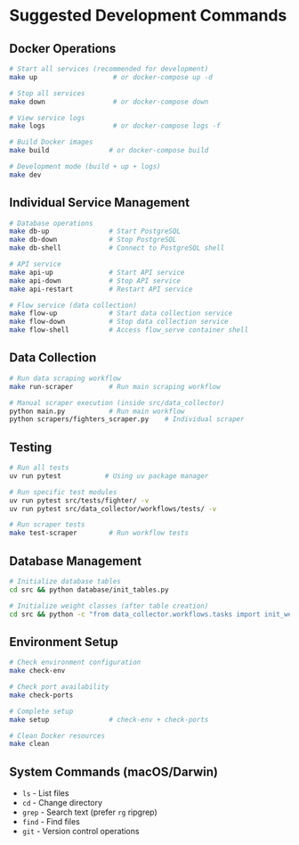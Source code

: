 # Suggested Development Commands

## Docker Operations
```bash
# Start all services (recommended for development)
make up                   # or docker-compose up -d

# Stop all services
make down                 # or docker-compose down

# View service logs
make logs                 # or docker-compose logs -f

# Build Docker images
make build               # or docker-compose build

# Development mode (build + up + logs)
make dev
```

## Individual Service Management
```bash
# Database operations
make db-up               # Start PostgreSQL
make db-down             # Stop PostgreSQL
make db-shell            # Connect to PostgreSQL shell

# API service
make api-up              # Start API service
make api-down            # Stop API service
make api-restart         # Restart API service

# Flow service (data collection)
make flow-up             # Start data collection service
make flow-down           # Stop data collection service
make flow-shell          # Access flow_serve container shell
```

## Data Collection
```bash
# Run data scraping workflow
make run-scraper         # Run main scraping workflow

# Manual scraper execution (inside src/data_collector)
python main.py           # Run main workflow
python scrapers/fighters_scraper.py    # Individual scraper
```

## Testing
```bash
# Run all tests
uv run pytest           # Using uv package manager

# Run specific test modules
uv run pytest src/tests/fighter/ -v
uv run pytest src/data_collector/workflows/tests/ -v

# Run scraper tests
make test-scraper        # Run workflow tests
```

## Database Management
```bash
# Initialize database tables
cd src && python database/init_tables.py

# Initialize weight classes (after table creation)
cd src && python -c "from data_collector.workflows.tasks import init_weight_classes; init_weight_classes()"
```

## Environment Setup
```bash
# Check environment configuration
make check-env

# Check port availability  
make check-ports

# Complete setup
make setup               # check-env + check-ports

# Clean Docker resources
make clean
```

## System Commands (macOS/Darwin)
- `ls` - List files
- `cd` - Change directory
- `grep` - Search text (prefer `rg` ripgrep)
- `find` - Find files
- `git` - Version control operations
